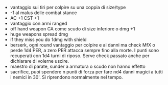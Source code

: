 - vantaggio sui tiri per colpire su una coppia di size/type
- -1 al malus delle combat stance
- AC +1 CST +1
- vantaggio con armi ranged
- off hand weapon CA come scudo di size inferiore o dmg +1
- huge weapons spread dmg
- if they miss you do 1dmg with shield
- berserk, ogni round vantaggio per colpire e ai danni ma check MfX o perde 1d4 PER, a zero PER attacca sempre fino alla morte. I punti sono recuperati con 1d4 turni di riposo. Serve check passato anche per dichiarare di volerne uscire.
- maestro di parate, sunder a armatura o scudo non hanno effetto
- sacrifice, puoi spendere n punti di forza per fare nd4 danni magici a tutti i nemici in 30'. Si riprendono normalmente nel tempo.
